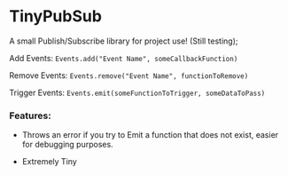 # TinyPubSub
A small Publish/Subscribe library for project use! (Still testing);


Add Events:
`Events.add("Event Name", someCallbackFunction)`

Remove Events:
`Events.remove("Event Name", functionToRemove)`

Trigger Events:
`Events.emit(someFunctionToTrigger, someDataToPass)`

### Features:
* Throws an error if you try to Emit a function that does not exist, easier for debugging purposes. 

* Extremely Tiny

